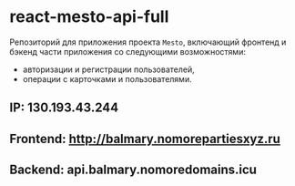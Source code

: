 # react-mesto-api-full
Репозиторий для приложения проекта `Mesto`, включающий фронтенд и бэкенд части приложения со следующими возможностями: 
- авторизации и регистрации пользователей, 
- операции с карточками и пользователями. 

## IP: 130.193.43.244
## Frontend: http://balmary.nomorepartiesxyz.ru
## Backend: api.balmary.nomoredomains.icu
